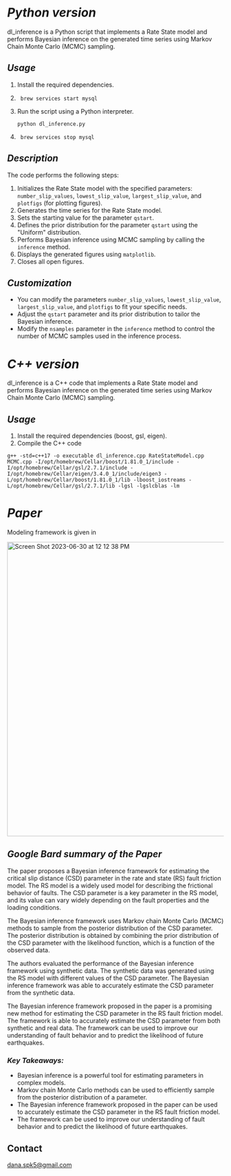 # *Python version*

dl_inference is a Python script that implements a Rate State model and performs Bayesian inference on the generated time series using Markov Chain Monte Carlo (MCMC) sampling.

## *Usage*
1. Install the required dependencies.
2. ```
    brew services start mysql
    ```
3. Run the script using a Python interpreter.
    ```shell
    python dl_inference.py
    ```
4. ```
    brew services stop mysql
    ```

## *Description*
The code performs the following steps:

1. Initializes the Rate State model with the specified parameters: `number_slip_values`, `lowest_slip_value`, `largest_slip_value`, and `plotfigs` (for plotting figures).
2. Generates the time series for the Rate State model.
3. Sets the starting value for the parameter `qstart`.
4. Defines the prior distribution for the parameter `qstart` using the "Uniform" distribution.
5. Performs Bayesian inference using MCMC sampling by calling the `inference` method.
6. Displays the generated figures using `matplotlib`.
7. Closes all open figures.

## *Customization*
- You can modify the parameters `number_slip_values`, `lowest_slip_value`, `largest_slip_value`, and `plotfigs` to fit your specific needs.
- Adjust the `qstart` parameter and its prior distribution to tailor the Bayesian inference.
- Modify the `nsamples` parameter in the `inference` method to control the number of MCMC samples used in the inference process.

# *C++ version*
dl_inference is a C++ code that implements a Rate State model and performs Bayesian inference on the generated time series using Markov Chain Monte Carlo (MCMC) sampling.

## *Usage*
1. Install the required dependencies (boost, gsl, eigen).
2. Compile the C++ code
```
g++ -std=c++17 -o executable dl_inference.cpp RateStateModel.cpp MCMC.cpp -I/opt/homebrew/Cellar/boost/1.81.0_1/include -I/opt/homebrew/Cellar/gsl/2.7.1/include -I/opt/homebrew/Cellar/eigen/3.4.0_1/include/eigen3 -L/opt/homebrew/Cellar/boost/1.81.0_1/lib -lboost_iostreams -L/opt/homebrew/Cellar/gsl/2.7.1/lib -lgsl -lgslcblas -lm
```

# *Paper*
Modeling framework is given in

<img width="684" alt="Screen Shot 2023-06-30 at 12 12 38 PM" src="https://github.com/SaumikDana/Bayesian_MCMC_Deep-Learning/assets/9474631/10e53962-bf79-40bb-bfa2-5c506879cba3">


## *Google Bard summary of the Paper*

The paper proposes a Bayesian inference framework for estimating the critical slip distance (CSD) parameter in the rate and state (RS) fault friction model. The RS model is a widely used model for describing the frictional behavior of faults. The CSD parameter is a key parameter in the RS model, and its value can vary widely depending on the fault properties and the loading conditions.

The Bayesian inference framework uses Markov chain Monte Carlo (MCMC) methods to sample from the posterior distribution of the CSD parameter. The posterior distribution is obtained by combining the prior distribution of the CSD parameter with the likelihood function, which is a function of the observed data.

The authors evaluated the performance of the Bayesian inference framework using synthetic data. The synthetic data was generated using the RS model with different values of the CSD parameter. The Bayesian inference framework was able to accurately estimate the CSD parameter from the synthetic data.

The Bayesian inference framework proposed in the paper is a promising new method for estimating the CSD parameter in the RS fault friction model. The framework is able to accurately estimate the CSD parameter from both synthetic and real data. The framework can be used to improve our understanding of fault behavior and to predict the likelihood of future earthquakes.

### *Key Takeaways:*

- Bayesian inference is a powerful tool for estimating parameters in complex models.
- Markov chain Monte Carlo methods can be used to efficiently sample from the posterior distribution of a parameter.
- The Bayesian inference framework proposed in the paper can be used to accurately estimate the CSD parameter in the RS fault friction model.
- The framework can be used to improve our understanding of fault behavior and to predict the likelihood of future earthquakes.

## Contact
dana.spk5@gmail.com
